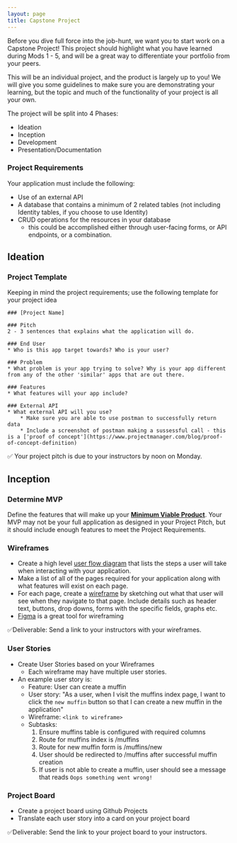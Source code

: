 ```yaml
---
layout: page
title: Capstone Project
---
```


Before you dive full force into the job-hunt, we want you to start work on a Capstone Project!  This project should highlight what you have learned during Mods 1 - 5, and will be a great way to differentiate your portfolio from your peers.

This will be an individual project, and the product is largely up to you!  We will give you some guidelines to make sure you are demonstrating your learning, but the topic and much of the functionality of your project is all your own.

The project will be split into 4 Phases:
* Ideation
* Inception
* Development
* Presentation/Documentation

### Project Requirements
Your application must include the following:
* Use of an external API
* A database that contains a minimum of 2 related tables (not including Identity tables, if you choose to use Identity)
* CRUD operations for the resources in your database
    * this could be accomplished either through user-facing forms, or API endpoints, or a combination.


## Ideation

### Project Template

Keeping in mind the project requirements; use the following template for your project idea

```
### [Project Name]

### Pitch
2 - 3 sentences that explains what the application will do.

### End User
* Who is this app target towards? Who is your user?

### Problem
* What problem is your app trying to solve? Why is your app different from any of the other 'similar' apps that are out there.

### Features
* What features will your app include?

### External API
* What external API will you use?
    * Make sure you are able to use postman to successfully return data
    * Include a screenshot of postman making a sussessful call - this is a ['proof of concept'](https://www.projectmanager.com/blog/proof-of-concept-definition)
```

✅ Your project pitch is due to your instructors by noon on Monday.

## Inception

### Determine MVP

Define the features that will make up your [**Minimum Viable Product**](https://www.agilealliance.org/glossary/mvp/#q=~(infinite~false~filters~(tags~(~'mvp))~searchTerm~'~sort~false~sortDirection~'asc~page~1)).  Your MVP may not be your full application as designed in your Project Pitch, but it should include enough features to meet the Project Requirements.

### Wireframes

* Create a high level [user flow diagram](https://bashooka.com/inspiration/33-excellent-user-flow-examples-for-inspiration/) that lists the steps a user will take when interacting with your application.
* Make a list of all of the pages required for your application along with what features will exist on each page.
* For each page, create a [wireframe](https://www.usability.gov/how-to-and-tools/methods/wireframing.html) by sketching out what that user will see when they navigate to that page. Include details such as header text, buttons, drop downs, forms with the specific fields, graphs etc.
* [Figma](https://www.figma.com/wireframe-tool/?utm_source=google&utm_medium=cpc&utm_campaign=17340391121&utm_term=free%20wireframe%20tools&utm_content=600487515776&gclid=CjwKCAjw5P2aBhAlEiwAAdY7dLtWlIVK0NWWHUXbjj8KMAaBN8P1lO16khOpesJ63utNI5b-cF1e2xoClmoQAvD_BwE) is a great tool for wireframing

✅Deliverable: Send a link to your instructors with your wireframes.

### User Stories

* Create User Stories based on your Wireframes
    * Each wireframe may have multiple user stories.
* An example user story is:
    - Feature: User can create a muffin
    - User story: "As a user, when I visit the muffins index page, I want to click the `new muffin` button so that I can create a new muffin in the application"
    - Wireframe: `<link to wireframe>`
    - Subtasks:
        1. Ensure muffins table is configured with required columns
        3. Route for muffins index is /muffins
        3. Route for new muffin form is /muffins/new
        4. User should be redirected to /muffins after successful muffin creation
        5. If user is not able to create a muffin, user should see a message that reads `Oops something went wrong!`

### Project Board

* Create a project board using Github Projects
* Translate each user story into a card on your project board

✅Deliverable: Send the link to your project board to your instructors.